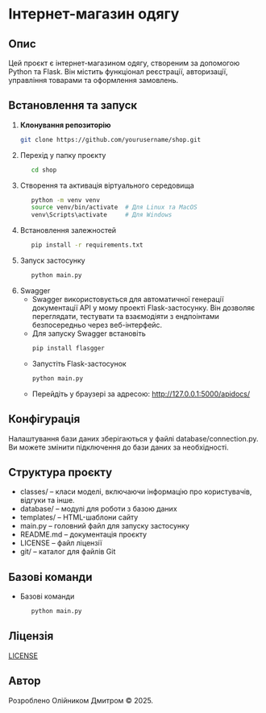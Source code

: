 # Інтернет-магазин одягу

## Опис

Цей проєкт є інтернет-магазином одягу, створеним за допомогою Python та Flask. Він містить функціонал реєстрації,
авторизації, управління товарами та оформлення замовлень.

## Встановлення та запуск

1. **Клонування репозиторію**
   ```bash
   git clone https://github.com/yourusername/shop.git

2. Перехід у папку проєкту
   ```bash
      cd shop
3. Створення та активація віртуального середовища
   ```bash
      python -m venv venv
      source venv/bin/activate  # Для Linux та MacOS
      venv\Scripts\activate     # Для Windows
4. Встановлення залежностей
   ```bash
      pip install -r requirements.txt
5. Запуск застосунку
   ```bash
      python main.py
6. Swagger
   * Swagger використовується для автоматичної генерації документації API у мому проекті Flask-застосунку. Він дозволяє переглядати, тестувати та взаємодіяти з ендпоінтами безпосередньо через веб-інтерфейс.
   * Для запуску Swagger встановіть
      ```bash
      pip install flasgger
   * Запустіть Flask-застосунок
      ```bash
      python main.py
   * Перейдіть у браузері за адресою:
      http://127.0.0.1:5000/apidocs/
## Конфігурація
Налаштування бази даних зберігаються у файлі database/connection.py. Ви можете змінити підключення до бази даних за необхідності.

## Структура проєкту
* classes/ – класи моделі, включаючи інформацію про користувачів, відгуки та інше.
* database/ – модулі для роботи з базою даних
* templates/ – HTML-шаблони сайту
* main.py – головний файл для запуску застосунку
* README.md – документація проєкту
* LICENSE – файл ліцензії
* git/ – каталог для файлів Git

## Базові команди
* Базові команди
   ```bash
      python main.py
  
## Ліцензія
[LICENSE](./LICENSE)

## Автор
Розроблено Олійником Дмитром © 2025.